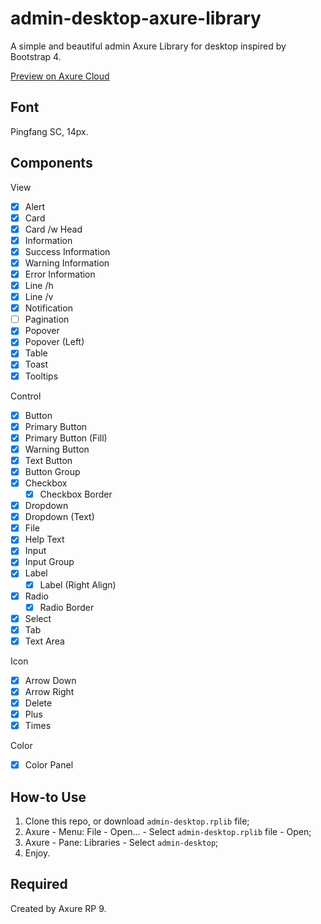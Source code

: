 # admin-desktop-axure-library
A simple and beautiful admin Axure Library for desktop inspired by Bootstrap 4.

[Preview on Axure Cloud](https://8yoq1y.axshare.com)

## Font
Pingfang SC, 14px.

##  Components
View
- [x] Alert
- [x] Card
 - [x] Card /w Head
- [x] Information
 - [x] Success Information
 - [x] Warning Information
 - [x] Error Information
- [x] Line /h
 - [x] Line /v
- [x] Notification
- [ ] Pagination
- [x] Popover
 - [x] Popover (Left)
- [x] Table
- [x] Toast
- [x] Tooltips

Control
- [x] Button
 - [x] Primary Button
 - [x] Primary Button (Fill)
 - [x] Warning Button
 - [x] Text Button
 - [x] Button Group
- [x] Checkbox
  - [x] Checkbox Border
- [x] Dropdown
 - [x] Dropdown (Text)
- [x] File
- [x] Help Text
- [x] Input
 - [x] Input Group
- [x] Label
  - [x] Label (Right Align)
- [x] Radio
  - [x] Radio Border
- [x] Select
- [x] Tab
- [x] Text Area

Icon
- [x] Arrow Down
- [x] Arrow Right
- [x] Delete
- [x] Plus
- [x] Times

Color
- [x] Color Panel

## How-to Use
1. Clone this repo, or download `admin-desktop.rplib` file;
2. Axure - Menu: File - Open... - Select `admin-desktop.rplib` file - Open;
3. Axure - Pane: Libraries - Select `admin-desktop`;
4. Enjoy.

## Required
Created by Axure RP 9.
